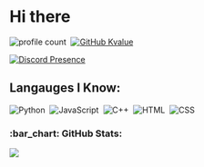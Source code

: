# Hi there  
![profile count](https://komarev.com/ghpvc/?username=KvalueDev&color=ff0000)&nbsp;
[![GitHub Kvalue](https://img.shields.io/github/followers/KvalueDev?label=follow&style=social)](https://github.com/KvalueDev)&nbsp;

[![Discord Presence](https://lanyard.cnrad.dev/api/1164802220487876648)](https://discord.com/users/1164802220487876648)

## Langauges I Know:
![Python](https://img.shields.io/badge/-Python-05122A?style=flat&logo=python)&nbsp;
![JavaScript](https://img.shields.io/badge/-JavaScript-05122A?style=flat&logo=javascript)&nbsp;
![C++](https://img.shields.io/badge/-C++-05122A?style=flat&logo=C%2B%2B&logoColor=00599C)&nbsp;
![HTML](https://img.shields.io/badge/-HTML-05122A?style=flat&logo=HTML5)&nbsp;
![CSS](https://img.shields.io/badge/-CSS-05122A?style=flat&logo=CSS3&logoColor=1572B6)&nbsp;

<h3 align="left">:bar_chart: GitHub Stats:</h3>
<p align="left">
<img src="https://github-profile-trophy.vercel.app/?username=KvalueDev&theme=radical" />
</p>
